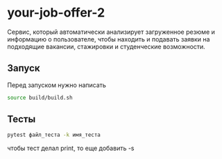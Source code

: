 # your-job-offer-2
Сервис, который автоматически анализирует загруженное резюме и информацию о пользователе, чтобы находить и подавать заявки на подходящие вакансии, стажировки и студенческие возможности.

## Запуск

Перед запуском нужно написать

```bash
source build/build.sh
```

## Тесты

```bash
pytest файл_теста -k имя_теста
```
чтобы тест делал print, то еще добавить -s
